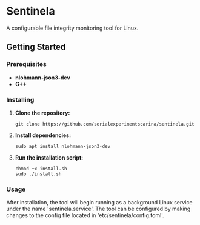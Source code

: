 # Sentinela

A configurable file integrity monitoring tool for Linux.

## Getting Started

### Prerequisites

- **nlohmann-json3-dev**
- **G++**

### Installing

1. **Clone the repository:**
   ```
   git clone https://github.com/serialexperimentscarina/sentinela.git
   ```
2. **Install dependencies:**
   ```
   sudo apt install nlohmann-json3-dev
   ```
3. **Run the installation script:**
   ```
   chmod +x install.sh
   sudo ./install.sh
   ```

### Usage

After installation, the tool will begin running as a background Linux service under the name 'sentinela.service'. The tool can be configured by making changes to the config file located in 'etc/sentinela/config.toml'.
